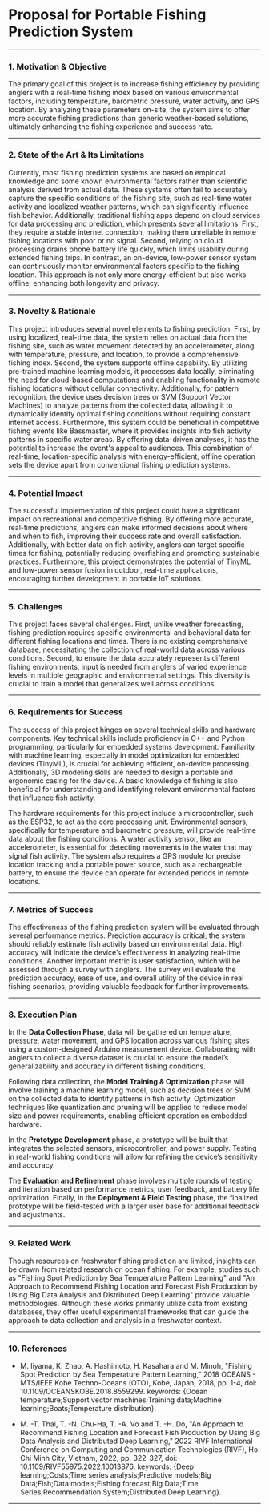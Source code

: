 # Proposal for Portable Fishing Prediction System

---

### 1. Motivation & Objective
The primary goal of this project is to increase fishing efficiency by providing anglers with a real-time fishing index based on various environmental factors, including temperature, barometric pressure, water activity, and GPS location. By analyzing these parameters on-site, the system aims to offer more accurate fishing predictions than generic weather-based solutions, ultimately enhancing the fishing experience and success rate.

---

### 2. State of the Art & Its Limitations
Currently, most fishing prediction systems are based on empirical knowledge and some known environmental factors rather than scientific analysis derived from actual data. These systems often fail to accurately capture the specific conditions of the fishing site, such as real-time water activity and localized weather patterns, which can significantly influence fish behavior. Additionally, traditional fishing apps depend on cloud services for data processing and prediction, which presents several limitations. First, they require a stable internet connection, making them unreliable in remote fishing locations with poor or no signal. Second, relying on cloud processing drains phone battery life quickly, which limits usability during extended fishing trips. In contrast, an on-device, low-power sensor system can continuously monitor environmental factors specific to the fishing location. This approach is not only more energy-efficient but also works offline, enhancing both longevity and privacy.

---

### 3. Novelty & Rationale
This project introduces several novel elements to fishing prediction. First, by using localized, real-time data, the system relies on actual data from the fishing site, such as water movement detected by an accelerometer, along with temperature, pressure, and location, to provide a comprehensive fishing index. Second, the system supports offline capability. By utilizing pre-trained machine learning models, it processes data locally, eliminating the need for cloud-based computations and enabling functionality in remote fishing locations without cellular connectivity. Additionally, for pattern recognition, the device uses decision trees or SVM (Support Vector Machines) to analyze patterns from the collected data, allowing it to dynamically identify optimal fishing conditions without requiring constant internet access. Furthermore, this system could be beneficial in competitive fishing events like Bassmaster, where it provides insights into fish activity patterns in specific water areas. By offering data-driven analyses, it has the potential to increase the event's appeal to audiences. This combination of real-time, location-specific analysis with energy-efficient, offline operation sets the device apart from conventional fishing prediction systems.

---

### 4. Potential Impact
The successful implementation of this project could have a significant impact on recreational and competitive fishing. By offering more accurate, real-time predictions, anglers can make informed decisions about where and when to fish, improving their success rate and overall satisfaction. Additionally, with better data on fish activity, anglers can target specific times for fishing, potentially reducing overfishing and promoting sustainable practices. Furthermore, this project demonstrates the potential of TinyML and low-power sensor fusion in outdoor, real-time applications, encouraging further development in portable IoT solutions.

---

### 5. Challenges
This project faces several challenges. First, unlike weather forecasting, fishing prediction requires specific environmental and behavioral data for different fishing locations and times. There is no existing comprehensive database, necessitating the collection of real-world data across various conditions. Second, to ensure the data accurately represents different fishing environments, input is needed from anglers of varied experience levels in multiple geographic and environmental settings. This diversity is crucial to train a model that generalizes well across conditions.

---

### 6. Requirements for Success
The success of this project hinges on several technical skills and hardware components. Key technical skills include proficiency in C++ and Python programming, particularly for embedded systems development. Familiarity with machine learning, especially in model optimization for embedded devices (TinyML), is crucial for achieving efficient, on-device processing. Additionally, 3D modeling skills are needed to design a portable and ergonomic casing for the device. A basic knowledge of fishing is also beneficial for understanding and identifying relevant environmental factors that influence fish activity.

The hardware requirements for this project include a microcontroller, such as the ESP32, to act as the core processing unit. Environmental sensors, specifically for temperature and barometric pressure, will provide real-time data about the fishing conditions. A water activity sensor, like an accelerometer, is essential for detecting movements in the water that may signal fish activity. The system also requires a GPS module for precise location tracking and a portable power source, such as a rechargeable battery, to ensure the device can operate for extended periods in remote locations.

---

### 7. Metrics of Success
The effectiveness of the fishing prediction system will be evaluated through several performance metrics. Prediction accuracy is critical; the system should reliably estimate fish activity based on environmental data. High accuracy will indicate the device’s effectiveness in analyzing real-time conditions. Another important metric is user satisfaction, which will be assessed through a survey with anglers. The survey will evaluate the prediction accuracy, ease of use, and overall utility of the device in real fishing scenarios, providing valuable feedback for further improvements.

---

### 8. Execution Plan
In the **Data Collection Phase**, data will be gathered on temperature, pressure, water movement, and GPS location across various fishing sites using a custom-designed Arduino measurement device. Collaborating with anglers to collect a diverse dataset is crucial to ensure the model’s generalizability and accuracy in different fishing conditions. 

Following data collection, the **Model Training & Optimization** phase will involve training a machine learning model, such as decision trees or SVM, on the collected data to identify patterns in fish activity. Optimization techniques like quantization and pruning will be applied to reduce model size and power requirements, enabling efficient operation on embedded hardware. 

In the **Prototype Development** phase, a prototype will be built that integrates the selected sensors, microcontroller, and power supply. Testing in real-world fishing conditions will allow for refining the device’s sensitivity and accuracy. 

The **Evaluation and Refinement** phase involves multiple rounds of testing and iteration based on performance metrics, user feedback, and battery life optimization. Finally, in the **Deployment & Field Testing** phase, the finalized prototype will be field-tested with a larger user base for additional feedback and adjustments.

---

### 9. Related Work
Though resources on freshwater fishing prediction are limited, insights can be drawn from related research on ocean fishing. For example, studies such as "Fishing Spot Prediction by Sea Temperature Pattern Learning" and "An Approach to Recommend Fishing Location and Forecast Fish Production by Using Big Data Analysis and Distributed Deep Learning" provide valuable methodologies. Although these works primarily utilize data from existing databases, they offer useful experimental frameworks that can guide the approach to data collection and analysis in a freshwater context.

---

### 10. References
- M. Iiyama, K. Zhao, A. Hashimoto, H. Kasahara and M. Minoh, "Fishing Spot Prediction by Sea Temperature Pattern Learning," 2018 OCEANS - MTS/IEEE Kobe Techno-Oceans (OTO), Kobe, Japan, 2018, pp. 1-4, doi: 10.1109/OCEANSKOBE.2018.8559299. keywords: {Ocean temperature;Support vector machines;Training data;Machine learning;Boats;Temperature distribution}.

- M. -T. Thai, T. -N. Chu-Ha, T. -A. Vo and T. -H. Do, "An Approach to Recommend Fishing Location and Forecast Fish Production by Using Big Data Analysis and Distributed Deep Learning," 2022 RIVF International Conference on Computing and Communication Technologies (RIVF), Ho Chi Minh City, Vietnam, 2022, pp. 322-327, doi: 10.1109/RIVF55975.2022.10013876. keywords: {Deep learning;Costs;Time series analysis;Predictive models;Big Data;Fish;Data models;Fishing forecast;Big Data;Time Series;Recommendation System;Distributed Deep Learning}.

--- 
